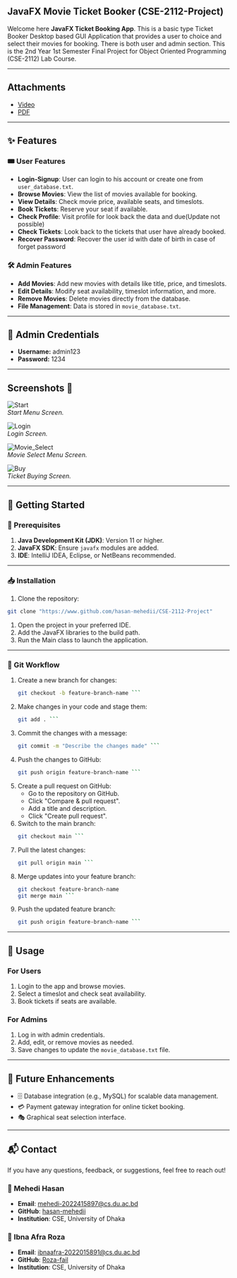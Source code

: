 ## JavaFX Movie Ticket Booker (CSE-2112-Project)

Welcome here **JavaFX Ticket Booking App**. This is a basic type Ticket Booker Desktop based GUI Application that provides a user to choice and select their movies for booking. There is both user and admin section. This is the 2nd Year 1st Semester Final Project for Object Oriented Programming (CSE-2112) Lab Course.

---

## Attachments

  - [Video](https://youtu.be/iMTMGk1vIGk)
  - [PDF](readmepic/Project.pdf)

---

## ✨ Features

### 🎟️ User Features
- **Login-Signup**: User can login to his account or create one from `user_database.txt`.
- **Browse Movies**: View the list of movies available for booking.
- **View Details**: Check movie price, available seats, and timeslots.
- **Book Tickets**: Reserve your seat if available.
- **Check Profile**: Visit profile for look back the data and due(Update not possible)
- **Check Tickets**: Look back to the tickets that user have already booked.
- **Recover Password**: Recover the user id with date of birth in case of forget password

### 🛠️ Admin Features
- **Add Movies**: Add new movies with details like title, price, and timeslots.
- **Edit Details**: Modify seat availability, timeslot information, and more.
- **Remove Movies**: Delete movies directly from the database.
- **File Management**: Data is stored in `movie_database.txt`.

---

## 🔐 Admin Credentials
  - **Username:** admin123
  - **Password:** 1234

---

## **Screenshots 📸**

![Start](readmepic/start.png)  
_Start Menu Screen._

![Login](readmepic/login.png)  
_Login Screen._

![Movie_Select](readmepic/moviemenu.png)  
_Movie Select Menu Screen._

![Buy](readmepic/moviebuy.png)  
_Ticket Buying Screen._

--- 

## 🚀 Getting Started

### 🔧 Prerequisites
1. **Java Development Kit (JDK)**: Version 11 or higher.
2. **JavaFX SDK**: Ensure `javafx` modules are added.
3. **IDE**: IntelliJ IDEA, Eclipse, or NetBeans recommended.

---

### 📥 Installation
1. Clone the repository:
 ```bash
 git clone "https://www.github.com/hasan-mehedii/CSE-2112-Project"
```
1. Open the project in your preferred IDE.
2. Add the JavaFX libraries to the build path.
3. Run the Main class to launch the application.

---

### 🔄 Git Workflow
1. Create a new branch for changes:
   ```bash
   git checkout -b feature-branch-name ```
2. Make changes in your code and stage them:
   ```bash
   git add . ```
3. Commit the changes with a message:
   ```bash
   git commit -m "Describe the changes made" ```
4. Push the changes to GitHub:
   ```bash
   git push origin feature-branch-name ```
5. Create a pull request on GitHub:
   - Go to the repository on GitHub.
   - Click "Compare & pull request".
   - Add a title and description.
   - Click "Create pull request".
6. Switch to the main branch:
   ```bash
   git checkout main ```
7. Pull the latest changes:
   ```bash
   git pull origin main ```
8. Merge updates into your feature branch:
   ```bash
   git checkout feature-branch-name
   git merge main ```
9. Push the updated feature branch:
    ```bash
    git push origin feature-branch-name ```

    
---

## 📖 Usage

### For Users
1. Login to the app and browse movies.
2. Select a timeslot and check seat availability.
3. Book tickets if seats are available.

### For Admins
1. Log in with admin credentials.
2. Add, edit, or remove movies as needed.
3. Save changes to update the `movie_database.txt` file.

---

## 🌟 Future Enhancements
- 🗄️ Database integration (e.g., MySQL) for scalable data management.
- 💳 Payment gateway integration for online ticket booking.
- 🎭 Graphical seat selection interface.

---

## 📬 Contact  

If you have any questions, feedback, or suggestions, feel free to reach out!  

### 👤 Mehedi Hasan  
- **Email**: [mehedi-2022415897@cs.du.ac.bd](mailto:mehedi-2022415897@cs.du.ac.bd)
- **GitHub**: [hasan-mehedii](https://www.github.com/hasan-mehedii)
- **Institution**: CSE, University of Dhaka 

### 👤 Ibna Afra Roza  
- **Email**: [ibnaafra-2022015891@cs.du.ac.bd](mailto:ibnaafra-2022015891@cs.du.ac.bd)
- **GitHub**: [Roza-fail](https://www.github.com/Roza-fail)
- **Institution**: CSE, University of Dhaka 

